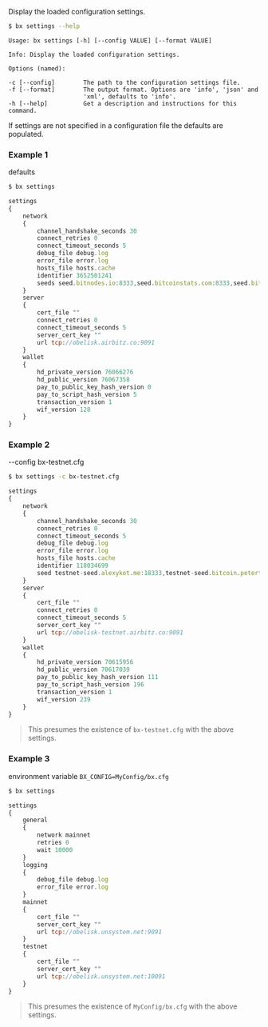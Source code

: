 Display the loaded configuration settings.  
```sh
$ bx settings --help
```
```
Usage: bx settings [-h] [--config VALUE] [--format VALUE]                

Info: Display the loaded configuration settings.                         

Options (named):

-c [--config]        The path to the configuration settings file.        
-f [--format]        The output format. Options are 'info', 'json' and   
                     'xml', defaults to 'info'.                          
-h [--help]          Get a description and instructions for this command.
```
If settings are not specified in a configuration file the defaults are populated.
### Example 1
defaults
```sh
$ bx settings
```
```js
settings
{
    network
    {
        channel_handshake_seconds 30
        connect_retries 0
        connect_timeout_seconds 5
        debug_file debug.log
        error_file error.log
        hosts_file hosts.cache
        identifier 3652501241
        seeds seed.bitnodes.io:8333,seed.bitcoinstats.com:8333,seed.bitcoin.sipa.be:8333,dnsseed.bluematt.me:8333,seed.bitcoin.jonasschnelli.ch:8333,dnsseed.bitcoin.dashjr.org:8333
    }
    server
    {
        cert_file ""
        connect_retries 0
        connect_timeout_seconds 5
        server_cert_key ""
        url tcp://obelisk.airbitz.co:9091
    }
    wallet
    {
        hd_private_version 76066276
        hd_public_version 76067358
        pay_to_public_key_hash_version 0
        pay_to_script_hash_version 5
        transaction_version 1
        wif_version 128
    }
}
```
### Example 2
--config bx-testnet.cfg
```sh
$ bx settings -c bx-testnet.cfg
```
```js
settings
{
    network
    {
        channel_handshake_seconds 30
        connect_retries 0
        connect_timeout_seconds 5
        debug_file debug.log
        error_file error.log
        hosts_file hosts.cache
        identifier 118034699
        seed testnet-seed.alexykot.me:18333,testnet-seed.bitcoin.petertodd.org:18333,testnet-seed.bluematt.me:18333,testnet-seed.bitcoin.schildbach.de:18333
    }
    server
    {
        cert_file ""
        connect_retries 0
        connect_timeout_seconds 5
        server_cert_key ""
        url tcp://obelisk-testnet.airbitz.co:9091
    }
    wallet
    {
        hd_private_version 70615956
        hd_public_version 70617039
        pay_to_public_key_hash_version 111
        pay_to_script_hash_version 196
        transaction_version 1
        wif_version 239
    }
}
```

> This presumes the existence of `bx-testnet.cfg` with the above settings.

### Example 3
environment variable `BX_CONFIG=MyConfig/bx.cfg`
```sh
$ bx settings
```
```js
settings
{
    general
    {
        network mainnet
        retries 0
        wait 10000
    }
    logging
    {
        debug_file debug.log
        error_file error.log
    }
    mainnet
    {
        cert_file ""
        server_cert_key ""
        url tcp://obelisk.unsystem.net:9091
    }
    testnet
    {
        cert_file ""
        server_cert_key ""
        url tcp://obelisk.unsystem.net:10091
    }
}
```

> This presumes the existence of `MyConfig/bx.cfg` with the above settings.